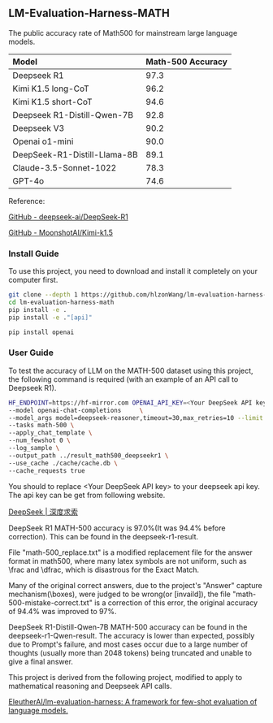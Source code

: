 ## **LM-Evaluation-Harness-MATH**

The public accuracy rate of Math500 for mainstream large language models.

| Model                           | Math-500 Accuracy |
| :--------------------------- | :---------- |
| Deepseek R1                  | 97.3        |
| Kimi K1.5 long-CoT           | 96.2        |
| Kimi K1.5 short-CoT          | 94.6        |
| Deepseek R1-Distill-Qwen-7B  | 92.8        |
| Deepseek V3                  | 90.2        |
| Openai o1-mini               | 90.0        |
| DeepSeek-R1-Distill-Llama-8B | 89.1        |
| Claude-3.5-Sonnet-1022       | 78.3        |
| GPT-4o                       | 74.6        |

Reference:

[GitHub - deepseek-ai/DeepSeek-R1](https://github.com/deepseek-ai/DeepSeek-R1)

[GitHub - MoonshotAI/Kimi-k1.5](https://github.com/MoonshotAI/Kimi-k1.5)



### Install Guide

To use this project, you need to download and install it completely on your computer first.

```bash
git clone --depth 1 https://github.com/hlzonWang/lm-evaluation-harness-math
cd lm-evaluation-harness-math
pip install -e .
pip install -e ."[api]"
```

```bash
pip install openai
```


### User Guide

To test the accuracy of LLM on the MATH-500 dataset using this project, the following command is required (with an example of an API call to Deepseek R1).

```bash
HF_ENDPOINT=https://hf-mirror.com OPENAI_API_KEY=<Your DeepSeek API key> lm_eval \
--model openai-chat-completions     \
--model_args model=deepseek-reasoner,timeout=30,max_retries=10 --limit 500    \
--tasks math-500 \
--apply_chat_template \
--num_fewshot 0 \
--log_sample \
--output_path ../result_math500_deepseekr1 \
--use_cache ./cache/cache.db \
--cache_requests true
```

You should to replace \<Your DeepSeek API key> to your deepseek api key. The api key can be get from following website.

[DeepSeek | 深度求索](https://www.deepseek.com/)



DeepSeek R1 MATH-500 accuracy is 97.0%(It was 94.4% before correction). This can be found in the deepseek-r1-result.

File "math-500\_replace.txt" is a modified replacement file for the answer format in math500, where many latex symbols are not uniform, such as \frac and \dfrac, which is disastrous for the Exact Match.

Many of the original correct answers, due to the project's "Answer" capture mechanism(\boxes), were judged to be wrong(or \[invaild]), the file "math-500-mistake-correct.txt" is a correction of this error, the original accuracy of 94.4% was improved to 97%.



DeepSeek R1-Distill-Qwen-7B MATH-500 accuracy can be found in the deepseek-r1-Qwen-result. The accuracy is lower than expected, possibly due to Prompt's failure, and most cases occur due to a large number of thoughts (usually more than 2048 tokens) being truncated and unable to give a final answer.



This project is derived from the following project, modified to apply to mathematical reasoning and Deepseek API calls.

[EleutherAI/lm-evaluation-harness: A framework for few-shot evaluation of language models.](https://github.com/EleutherAI/lm-evaluation-harness)



